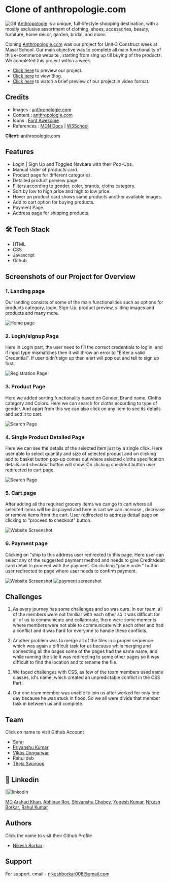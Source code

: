 # Clone of anthropologie.com
![Gif](https://images.squarespace-cdn.com/content/v1/5c0e9a584611a089f03f7185/1574797900396-CDJS8EWJR84FD03ME1A1/Anthropologie-Logo.gif?format=1500w)
[Anthropologie](https://www.anthropologie.com/) is a unique, full-lifestyle shopping destination, with a mostly exclusive assortment of clothing, shoes, accessories, beauty, furniture, home décor, garden, bridal, and more.

Cloning [Anthropologie.com](https://www.anthropologie.com/) was our project for Unit-3 Construct week at Masai School. Our main objective was to complete all main functionality of this e-commerce website , starting from sing up till buying of the products.
We completed this project within a week.

- [Click here](https://bejewelled-speculoos-602810.netlify.app/) to preview our project.
- [Click here](https://medium.com/@vikasdongarwar1012/collaborative-project-anthropologie-com-website-clone-71f284669d04) to view Blog.
- [Click here](https://drive.google.com/file/d/1Y7eX7majrzbnHrPNCjNaPi7biwbN2V_R/view?usp=sharing) to watch a brief preview of our project in video format.

## Credits
- Images : [anthropologie.com](https://www.anthropologie.com/)
- Content : [anthropologie.com](https://www.anthropologie.com/)
- Icons : [Font Awesome](https://fontawesome.com/)
- References : [MDN Docs](https://developer.mozilla.org/en-US/) | [W3School](https://www.w3schools.com/)

**Client:** [anthropologie.com](https://www.anthropologie.com/)

## Features
- Login | Sign Up and Toggled Navbars with their Pop-Ups.
- Manual slider of products card.
- Product page for different categories.
- Detailed product preview page
- Filters according to gender, color, brands, cloths category. 
- Sort by low to high price and high to low price.
- Hover on product card shows same products another available images.
- Add to cart option for buying products.
- Payment Page.
- Address page for shipping products.


## 🛠 Tech Stack

- HTML
- CSS
- Javascript
- Github

## Screenshots of our Project for Overview

### 1. Landing page

Our landing consists of some of the main functionalities such as options for products category, login, Sign-Up, product preview, sliding images and products and many more.

![Home page](https://miro.medium.com/max/720/1*vScltPRhxvxvIxpqluKoNg.png)

### 2. Login/signup Page

Here in Login part, the user need to fill the correct credentials to log in, and if input type mismatches then it will throw an error to "Enter a valid Credential".
If user didn't sign up then alert will pop out and tell to sign up first.

![Registration Page](https://miro.medium.com/max/720/1*2CYicsh8zRI0cHgyVcNovw.png)


### 3. Product Page

Here we added sorting functionality based on Gender, Brand name, Cloths category and Colors. Here we can search for cloths according to type of gender.
And apart from this we can also click on any item to see its details and add it to cart.

![Search Page](https://miro.medium.com/max/720/1*e-WWtqaTQPcJKd7jp6BYqw.png)

### 4. Single Product Detailed Page

Here we can see the details of the selected item just by a single click. Here user able to select quantity and size of selected product and on clicking add to basket button pop-up comes out where selected cloths specification details and checkout button will show. On clicking checkout button user redirected to cart page.

![Search Page](https://miro.medium.com/max/720/1*Dq3_I9E1shhUyHnQ8f-ONQ.png)

### 5. Cart page

After adding all the required grocery items we can go to cart where all selected items will be displayed and here in cart we can increase , decrease or remove items from the cart. User redirected to address dettail page on clicking to "proceed to checkout" button.

![Website Screenshot](https://miro.medium.com/max/720/1*kgmhdVSrUvCW04BHEtnY5A.png)


### 6. Payment page

Clicking on "ship to this address user redirected to this page. Here user can select any of the suggested payment method and needs to give Credit/debit card detail to proceed with the payment. On clicking "place order" button user redirected to page where user needs to confirm payment.

![Website Screenshot](https://miro.medium.com/max/720/1*EtYPpMSUedqS_tYqQgDtPg.png)
![payment screenshot](https://miro.medium.com/max/720/1*L5uPJtkA6EjdSGl67ylltg.png)


## Challenges

1. As every journey has some challenges and so was ours. In our team, all of the members were not familiar with each other so it was difficult for all of us to communicate and collaborate, there were some moments where members were not able to communicate with each other and had a conflict and it was hard for everyone to handle these conflicts.

2. Another problem was to merge all of the files in a proper sequence which was again a difficult task for us because while merging and connecting all the pages some of the pages had the same name, and while running the site it was redirecting to some other pages so it was difficult to find the location and to rename the file.

3. We faced challenges with CSS, as few of the team members used same classes, id's name, which created an unpredictable conflict in the CSS Part.

4. Our one team member was unable to join us after worked for only one day because he was stuck in flood. So we all were divide that member task in between us and complete.
 

## Team
Click on name to visit Github Account
- [Suraj](https://github.com/suraj9716)
- [Priyanshu Kumar](https://github.com/priyanshu18012)
- [Vikas Dongarwar](https://github.com/vikasdongarwar)
- Rahul deb
- [Theja Swaroop](https://github.com/Swarooptheja)

## 🔗 Linkedin

[![linkedin]()


[MD Arshad Khan](https://www.linkedin.com/in/md-arshad-khan-350206154/), 
[Abhinav Roy](https://www.linkedin.com/in/abhinav-roy-35154120a/), 
[Shivanshu Chobey](https://www.linkedin.com/in/shivanshu5998/), 
[Yogesh Kumar](https://www.linkedin.com/in/yogeshkumar21101995/), 
[Nikesh Borkar](https://www.linkedin.com/in/nikesh-borkar/),
[Rahul Kumar](https://www.linkedin.com/in/md-arshad-khan-350206154/)

## Authors
Click the name to visit their Github Profile
- [Nikesh Borkar](https://github.com/NikeshBorkar)

## Support

For support, email - [nikeshborkar008@gmail.com](nikeshborkar008@gmail.com)
